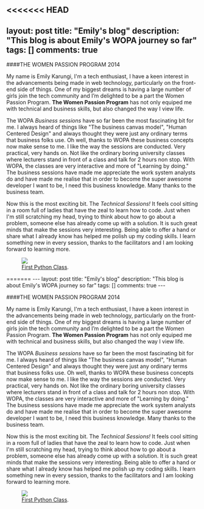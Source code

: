 <<<<<<< HEAD
---
layout: post
title: "Emily's blog"
description: "This blog is about Emily's WOPA journey so far"
tags: []
comments: true
---


####THE WOMEN PASSION PROGRAM 2014

My name is Emily Karungi, I'm a tech enthusiast, I have a keen interest in the advancements being made in web technology, particularly on the front-end side of things. One of my biggest dreams is having a large number of girls join the tech community and I’m delighted to be a part the Women Passion Program. **The Women Passion Program** has not only equiped me with technical and business skills, but also changed the way I view life.



The WOPA *Business sessions* have so far been the most fascinating bit for me. I always heard of things like "The business canvas model", "Human Centered Design" and always thought they were just any ordinary terms that business folks use. Oh well, thanks to WOPA these business concepts now make sense to me. I like the way the sessions are conducted. Very practical, very hands on. Not like the ordinary boring university classes where lecturers stand in front of a class and talk for 2 hours non stop. With WOPA, the classes are very interactive and more of "Learning by doing." The business sessions have made me appreciate the work system analysts do and have made me realise that in order to become the super awesome developer I want to be, I need this business knowledge. Many thanks to the business team.

Now this is the most exciting bit. The *Technical Sessions!* It feels cool sitting in a room full of ladies that have the zeal to learn how to code. Just when I'm still scratching my head, trying to think about how to go about a problem, someone else has already come up with a solution. It is such great minds that make the sessions very interesting. Being able to offer a hand or share what I already know has helped me polish up my coding skills. I learn something new in every session, thanks to the facilitators and I am looking forward to learning more.


<figure>
	<a href="http://wopaoutbox.github.io/images/WP_20140314_007.jpg
"><img src="http://wopaoutbox.github.io/images/emily.jpg
"></a>
	<figcaption><a href="http://wopaoutbox.github.io/images/WP_20140314_007.jpg
" title="First Python Clas">First Python Class</a>.</figcaption>
</figure>
=======
---
layout: post
title: "Emily's blog"
description: "This blog is about Emily's WOPA journey so far"
tags: []
comments: true
---


####THE WOMEN PASSION PROGRAM 2014

My name is Emily Karungi, I'm a tech enthusiast, I have a keen interest in the advancements being made in web technology, particularly on the front-end side of things. One of my biggest dreams is having a large number of girls join the tech community and I’m delighted to be a part the Women Passion Program. **The Women Passion Program** has not only equiped me with technical and business skills, but also changed the way I view life.



The WOPA *Business sessions* have so far been the most fascinating bit for me. I always heard of things like "The business canvas model", "Human Centered Design" and always thought they were just any ordinary terms that business folks use. Oh well, thanks to WOPA these business concepts now make sense to me. I like the way the sessions are conducted. Very practical, very hands on. Not like the ordinary boring university classes where lecturers stand in front of a class and talk for 2 hours non stop. With WOPA, the classes are very interactive and more of "Learning by doing." The business sessions have made me appreciate the work system analysts do and have made me realise that in order to become the super awesome developer I want to be, I need this business knowledge. Many thanks to the business team.

Now this is the most exciting bit. The *Technical Sessions!* It feels cool sitting in a room full of ladies that have the zeal to learn how to code. Just when I'm still scratching my head, trying to think about how to go about a problem, someone else has already come up with a solution. It is such great minds that make the sessions very interesting. Being able to offer a hand or share what I already know has helped me polish up my coding skills. I learn something new in every session, thanks to the facilitators and I am looking forward to learning more.


<figure>
	<a href="http://wopaoutbox.github.io/images/WP_20140314_007.jpg
"><img src="http://wopaoutbox.github.io/images/emily.jpg
"></a>
	<figcaption><a href="http://wopaoutbox.github.io/images/WP_20140314_007.jpg
" title="First Python Clas">First Python Class</a>.</figcaption>
</figure>
